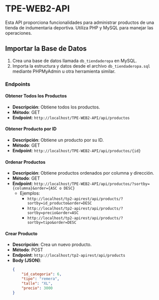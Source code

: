 # TPE-WEB2-API

Esta API proporciona funcionalidades para administrar productos de una tienda de indumentaria deportiva. Utiliza PHP y MySQL para manejar las operaciones.

## Importar la Base de Datos
1. Crea una base de datos llamada `db_tiendaderopa` en MySQL.
2. Importa la estructura y datos desde el archivo `db_tiendaderopa.sql` mediante PHPMyAdmin u otra herramienta similar.

### Endpoints

#### Obtener Todos los Productos
- **Descripción**: Obtiene todos los productos.
- **Método**: GET
- **Endpoint**: `http://localhost/TPE-WEB2-API/api/productos`

#### Obtener Producto por ID
- **Descripción**: Obtiene un producto por su ID.
- **Método**: GET
- **Endpoint**: `http://localhost/TPE-WEB2-API/api/productos/{id}`

#### Ordenar Productos
- **Descripción**: Obtiene productos ordenados por columna y dirección.
- **Método**: GET
- **Endpoint**: `http://localhost/TPE-WEB2-API/api/productos/?sortby={columna}&order={ASC o DESC}`
    - Ejemplos:
        - `http://localhost/tp2-apirest/api/products/?sortby=id_producto&order=DESC`
        - `http://localhost/tp2-apirest/api/products/?sortby=precio&order=ASC`
        - `http://localhost/tp2-apirest/api/products/?sortby=tipo&order=DESC`

#### Crear Producto
- **Descripción**: Crea un nuevo producto.
- **Método**: POST
- **Endpoint**: `http://localhost/tp2-apirest/api/products`
- **Body (JSON)**: 
    ```json
    {
        "id_categoria": 6,
        "tipo": "remera",
        "talle": "XL",
        "precio": 3000
    }
    ```



